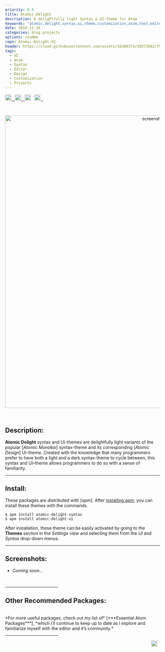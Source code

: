 ```yaml
---
priority: 0.5
title: Atomic Delight
description: A delightfully light Syntax & UI-theme for Atom
keywords: "atomic,delight,syntax,ui,theme,customization,atom,text,editor,monokai,design,light,bright,modern,jekyll,blog,github"
date: 2016-11-16
categories: blog projects
options: readme
repo: Atomic-Delight-UI
header: https://cloud.githubusercontent.com/assets/16360374/20373562/755d85e6-ac27-11e6-933e-ff55e40488c2.png
tags:
  - UI
  - Atom
  - Syntax
  - Editor
  - Design
  - Customization
  - Projects
---
```


<!-- Badges -->
<p class="badges">
	<a href="https://atom.io/themes/atomic-delight-syntax">
		<img src="https://img.shields.io/apm/v/atomic-delight-syntax.svg?" height="20" alt="version" title="Version">&nbsp;&nbsp;
	</a>
	<a href="https://opensource.org/licenses/MIT">
		<img src="https://img.shields.io/apm/l/atomic-delight-syntax.svg?" height="20" alt="license" title="License">&nbsp;&nbsp;
	</a>
    <img src="https://img.shields.io/apm/dm/atomic-delight-syntax.svg?maxAge=2592000?" height="20" alt="downloads" title="Downloads">&nbsp;&nbsp;
	<a href="https://atom.io/themes/atomic-delight-syntax">
		<img src="https://badges.frapsoft.com/os/v1/open-source.svg?v=103" height="20" alt="open source" title="Open Source">&nbsp;&nbsp;
	</a>
</p>
<br>
	<p align="center">
    <img src="https://cloud.githubusercontent.com/assets/16360374/20731580/d7ad7bbc-b63f-11e6-8410-a26fd36b4b8e.png" width="950" alt="screenshot" title="Screenshot">
  </p>
<br>

## Description:
  **Atomic Delight** syntax and UI-themes are delightfully light variants of the popular [*Atomic Monokai*] syntax-theme and its corresponding [*Atomic Design*] UI-theme.
  Created with the knowledge that many programmers prefer to have both a light and a dark syntax-theme to cycle between, this syntax and UI&ndash;theme allows programmers to do so with a sense of familiarity.


___________________________

## Install:
  These packages are distributed with [*apm*]. After [installing apm], you can install these themes with the commands.

```shell
$ apm install atomic-delight-syntax
$ apm install atomic-delight-ui
```

  After installation, these theme can be easily activated by going to the **Themes** section in the *Settings* view and selecting them from the *UI* and *Syntax* drop-down menus.
<br>
___________________________

## Screenshots:
  * *Coming soon...*

<br>
___________________________

## Other Recommended Packages:
<br>
  *For more useful packages, check out my list of* [***Essential Atom Packages***], *which I&rsquo;ll continue to keep up to date as I explore and familiarize myself with the editor and it&rsquo;s community.*

<br>
___________________________

<p align="right">
    <span class="badge-paypal"><a href="https://www.paypal.com/cgi-bin/webscr?cmd=_s-xclick&hosted_button_id=E6RKPR34SH6CU" alt="donate" title="Donate">
    <img src="https://img.shields.io/badge/paypal-donate-yellow.svg" height="20" alt="donate" title="Donate"></a></span>&nbsp;&nbsp;
</p>



<!-------------------------------- Links -------------------------------------->

[Atomic Monokai]: https://github.com/tterb/atomic-monokai-syntax
[Atomic Design]: https://github.com/tterb/atomic-design-ui
[packages]: https://github.com/tterb/atomic-delight-ui/wiki/packages
[UI-theme]: https://github.com/tterb/atomic-delight-ui
[apm]: https://atom.io/themes
[installing apm]: https://github.com/atom/apm#installing
